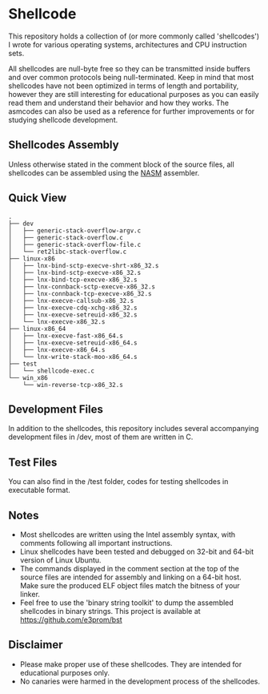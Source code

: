 # Shellcode
This repository holds a collection of (or more commonly called 'shellcodes') I wrote for various operating systems, architectures and CPU instruction sets.

All shellcodes are null-byte free so they can be transmitted inside buffers and over common protocols being null-terminated. Keep in mind that most shellcodes have not been optimized in terms of length and portability, however they are still interesting for educational purposes as you can easily read them and understand their behavior and how they works. The asmcodes can also be used as a reference for further improvements or for studying shellcode development.

## Shellcodes Assembly
Unless otherwise stated in the comment block of the source files, all shellcodes can be assembled using the [NASM](http://www.nasm.us) assembler.

## Quick View
```
.
├── dev
│   ├── generic-stack-overflow-argv.c
│   ├── generic-stack-overflow.c
│   ├── generic-stack-overflow-file.c
│   └── ret2libc-stack-overflow.c
├── linux-x86
│   ├── lnx-bind-sctp-execve-shrt-x86_32.s
│   ├── lnx-bind-sctp-execve-x86_32.s
│   ├── lnx-bind-tcp-execve-x86_32.s
│   ├── lnx-connback-sctp-execve-x86_32.s
│   ├── lnx-connback-tcp-execve-x86_32.s
│   ├── lnx-execve-callsub-x86_32.s
│   ├── lnx-execve-cdq-xchg-x86_32.s
│   ├── lnx-execve-setreuid-x86_32.s
│   └── lnx-execve-x86_32.s
├── linux-x86_64
│   ├── lnx-execve-fast-x86_64.s
│   ├── lnx-execve-setreuid-x86_64.s
│   ├── lnx-execve-x86_64.s
│   └── lnx-write-stack-moo-x86_64.s
├── test
│   └── shellcode-exec.c
└── win_x86
    └── win-reverse-tcp-x86_32.s
```

## Development Files
In addition to the shellcodes, this repository includes several accompanying development files in /dev, most of them are written in C.

## Test Files
You can also find in the /test folder, codes for testing shellcodes in executable format.

## Notes
 * Most shellcodes are written using the Intel assembly syntax, with comments following all important instructions.
 * Linux shellcodes have been tested and debugged on 32-bit and 64-bit version of Linux Ubuntu.
 * The commands displayed in the comment section at the top of the source files are intended for assembly
   and linking on a 64-bit host. Make sure the produced ELF object files match the bitness of your linker.
 * Feel free to use the 'binary string toolkit' to dump the assembled shellcodes in binary strings. This project is available at https://github.com/e3prom/bst

## Disclaimer
 * Please make proper use of these shellcodes. They are intended for educational purposes only.
 * No canaries were harmed in the development process of the shellcodes.
